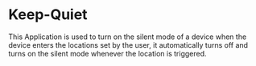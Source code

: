 # Keep-Quiet
 This Application is used to turn on the silent mode of a device when the device    enters the locations set by the user, it automatically turns off and turns on the silent mode whenever the location is triggered. 
